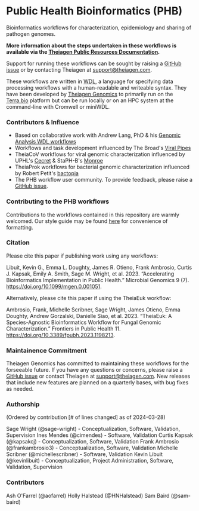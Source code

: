 # Public Health Bioinformatics (PHB)

Bioinformatics workflows for characterization, epidemiology and sharing of pathogen genomes.

**More information about the steps undertaken in these workflows is available via the [Theiagen Public Resources Documentation](https://theiagen.notion.site/Theiagen-Public-Health-Resources-a4bd134b0c5c4fe39870e21029a30566).**

Support for running these workflows can be sought by raising a [GitHub issue](https://github.com/theiagen/public_health_bioinformatics/issues/new) or by contacting Theiagen at support@theiagen.com.

These workflows are written in [WDL](https://github.com/openwdl/wdl), a language for specifying data processing workflows with a human-readable and writeable syntax. They have been developed by [Theiagen Genomics](https://theiagen.com/) to primarily run on the [Terra.bio](https://terra.bio/) platform but can be run locally or on an HPC system at the command-line with Cromwell or miniWDL.

### Contributors & Influence
* Based on collaborative work with Andrew Lang, PhD & his [Genomic Analysis WDL workflows](https://github.com/AndrewLangvt/genomic_analyses)
* Workflows and task development influenced by The Broad's [Viral Pipes](https://github.com/broadinstitute/viral-pipelines)
* TheiaCoV workflows for viral genomic characterization influenced by UPHL's [Cecret](https://github.com/UPHL-BioNGS/Cecret) & StaPH-B's [Monroe](https://staph-b.github.io/staphb_toolkit/workflow_docs/monroe/)
* TheiaProk workflows for bacterial genomic characterization influenced by Robert Petit's [bactopia](https://github.com/bactopia/bactopia)
* The PHB workflow user community. To provide feedback, please raise a [GitHub issue](https://github.com/theiagen/public_health_vioinformatics/issues/new).

### Contributing to the PHB workflows
Contributions to the workflows contained in this repository are warmly welcomed. Our style guide may be found [here](https://theiagen.notion.site/Style-Guide-WDL-Workflow-Development-bb456f34322d4f4db699d4029050481c) for convenience of formatting.

### Citation

Please cite this paper if publishing work using any workflows:

Libuit, Kevin G., Emma L. Doughty, James R. Otieno, Frank Ambrosio, Curtis J. Kapsak, Emily A. Smith, Sage M. Wright, et al. 2023. “Accelerating Bioinformatics Implementation in Public Health.” Microbial Genomics 9 (7). https://doi.org/10.1099/mgen.0.001051.

Alternatively, please cite this paper if using the TheiaEuk workflow:

Ambrosio, Frank, Michelle Scribner, Sage Wright, James Otieno, Emma Doughty, Andrew Gorzalski, Danielle Siao, et al. 2023. “TheiaEuk: A Species-Agnostic Bioinformatics Workflow for Fungal Genomic Characterization.” Frontiers in Public Health 11. https://doi.org/10.3389/fpubh.2023.1198213.

### Maintainence Commitment

Theiagen Genomics has committed to maintaining these workflows for the forseeable future. If you have any questions or concerns, please raise a [GitHub issue](https://github.com/theiagen/public_health_bioinformatics/issues/new) or contact Theiagen at support@theiagen.com. New releases that include new features are planned on a quarterly bases, with bug fixes as needed.

### Authorship

(Ordered by contribution [# of lines changed] as of 2024-03-28)

Sage Wright (@sage-wright) - Conceptualization, Software, Validation, Supervision
Ines Mendes (@cimendes) - Software, Validation
Curtis Kapsak (@kapsakcj) - Conceptualization, Software, Validation
Frank Ambrosio (@frankambrosio3) - Conceptualization, Software, Validation
Michelle Scribner (@michellescribner) - Software, Validation
Kevin Libuit (@kevinlibuit) - Conceptualization, Project Administration, Software, Validation, Supervision

### Contributors

Ash O'Farrel (@aofarrel)
Holly Halstead (@HNHalstead)
Sam Baird (@sam-baird)
